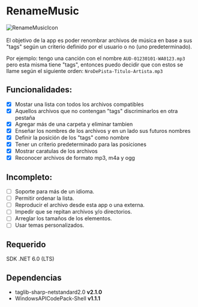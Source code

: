 # RenameMusic
![RenameMusicIcon](/RenameMusic/icon.ico)<br /> <br />
El objetivo de la app es poder renombrar archivos de música en base a sus "tags" según un criterio definido por el usuario o no (uno predeterminado).

Por ejemplo: tengo una canción con el nombre `AUD-01230101-WA0123.mp3` pero esta misma tiene "tags", entonces puedo decidir que con estos se llame según el siguiente orden: `NroDePista-Titulo-Artista.mp3`

## Funcionalidades:
- [x] Mostar una lista con todos los archivos compatibles
- [x] Aquellos archivos que no contengan "tags" discriminarlos en otra pestaña
- [x] Agregar más de una carpeta y eliminar tambien
- [x] Enseñar los nombres de los archivos y en un lado sus futuros nombres
- [x] Definir la posición de los "tags" como nombre
- [x] Tener un criterio predeterminado para las posiciones
- [x] Mostrar caratulas de los archivos
- [x] Reconocer archivos de formato mp3, m4a y ogg

## Incompleto:
- [ ] Soporte para más de un idioma.
- [ ] Permitir ordenar la lista.
- [ ] Reproducir el archivo desde esta app o una externa.
- [ ] Impedir que se repitan archivos y/o directorios.
- [ ] Arreglar los tamaños de los elementos.
- [ ] Usar temas personalizados.

## Requerido
SDK .NET 6.0 (LTS)

## Dependencias 
- taglib-sharp-netstandard2.0 **v2.1.0**
- WindowsAPICodePack-Shell **v1.1.1**
